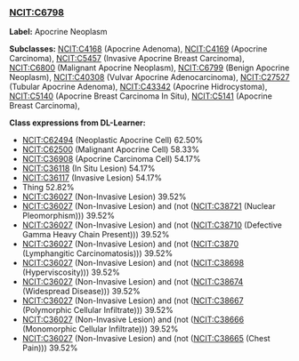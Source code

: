 
### [NCIT:C6798](http://purl.obolibrary.org/obo/NCIT_C6798)
**Label:** Apocrine Neoplasm

**Subclasses:** [NCIT:C4168](http://purl.obolibrary.org/obo/NCIT_C4168) (Apocrine Adenoma), [NCIT:C4169](http://purl.obolibrary.org/obo/NCIT_C4169) (Apocrine Carcinoma), [NCIT:C5457](http://purl.obolibrary.org/obo/NCIT_C5457) (Invasive Apocrine Breast Carcinoma), [NCIT:C6800](http://purl.obolibrary.org/obo/NCIT_C6800) (Malignant Apocrine Neoplasm), [NCIT:C6799](http://purl.obolibrary.org/obo/NCIT_C6799) (Benign Apocrine Neoplasm), [NCIT:C40308](http://purl.obolibrary.org/obo/NCIT_C40308) (Vulvar Apocrine Adenocarcinoma), [NCIT:C27527](http://purl.obolibrary.org/obo/NCIT_C27527) (Tubular Apocrine Adenoma), [NCIT:C43342](http://purl.obolibrary.org/obo/NCIT_C43342) (Apocrine Hidrocystoma), [NCIT:C5140](http://purl.obolibrary.org/obo/NCIT_C5140) (Apocrine Breast Carcinoma In Situ), [NCIT:C5141](http://purl.obolibrary.org/obo/NCIT_C5141) (Apocrine Breast Carcinoma), 

**Class expressions from DL-Learner:**

- [NCIT:C62494](http://purl.obolibrary.org/obo/NCIT_C62494) (Neoplastic Apocrine Cell) 62.50%
- [NCIT:C62500](http://purl.obolibrary.org/obo/NCIT_C62500) (Malignant Apocrine Cell) 58.33%
- [NCIT:C36908](http://purl.obolibrary.org/obo/NCIT_C36908) (Apocrine Carcinoma Cell) 54.17%
- [NCIT:C36118](http://purl.obolibrary.org/obo/NCIT_C36118) (In Situ Lesion) 54.17%
- [NCIT:C36117](http://purl.obolibrary.org/obo/NCIT_C36117) (Invasive Lesion) 54.17%
- Thing 52.82%
- [NCIT:C36027](http://purl.obolibrary.org/obo/NCIT_C36027) (Non-Invasive Lesion) 39.52%
- [NCIT:C36027](http://purl.obolibrary.org/obo/NCIT_C36027) (Non-Invasive Lesion) and (not ([NCIT:C38721](http://purl.obolibrary.org/obo/NCIT_C38721) (Nuclear Pleomorphism))) 39.52%
- [NCIT:C36027](http://purl.obolibrary.org/obo/NCIT_C36027) (Non-Invasive Lesion) and (not ([NCIT:C38710](http://purl.obolibrary.org/obo/NCIT_C38710) (Defective Gamma Heavy Chain Present))) 39.52%
- [NCIT:C36027](http://purl.obolibrary.org/obo/NCIT_C36027) (Non-Invasive Lesion) and (not ([NCIT:C3870](http://purl.obolibrary.org/obo/NCIT_C3870) (Lymphangitic Carcinomatosis))) 39.52%
- [NCIT:C36027](http://purl.obolibrary.org/obo/NCIT_C36027) (Non-Invasive Lesion) and (not ([NCIT:C38698](http://purl.obolibrary.org/obo/NCIT_C38698) (Hyperviscosity))) 39.52%
- [NCIT:C36027](http://purl.obolibrary.org/obo/NCIT_C36027) (Non-Invasive Lesion) and (not ([NCIT:C38674](http://purl.obolibrary.org/obo/NCIT_C38674) (Widespread Disease))) 39.52%
- [NCIT:C36027](http://purl.obolibrary.org/obo/NCIT_C36027) (Non-Invasive Lesion) and (not ([NCIT:C38667](http://purl.obolibrary.org/obo/NCIT_C38667) (Polymorphic Cellular Infiltrate))) 39.52%
- [NCIT:C36027](http://purl.obolibrary.org/obo/NCIT_C36027) (Non-Invasive Lesion) and (not ([NCIT:C38666](http://purl.obolibrary.org/obo/NCIT_C38666) (Monomorphic Cellular Infiltrate))) 39.52%
- [NCIT:C36027](http://purl.obolibrary.org/obo/NCIT_C36027) (Non-Invasive Lesion) and (not ([NCIT:C38665](http://purl.obolibrary.org/obo/NCIT_C38665) (Chest Pain))) 39.52%


